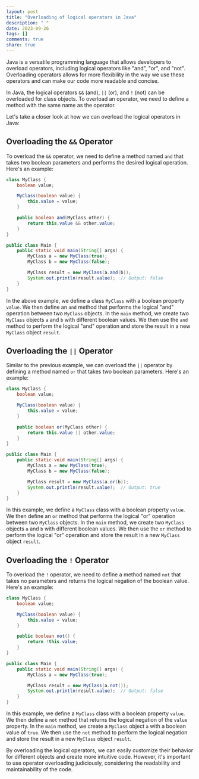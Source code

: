 ```yaml
---
layout: post
title: "Overloading of logical operators in Java"
description: " "
date: 2023-09-26
tags: []
comments: true
share: true
---
```


Java is a versatile programming language that allows developers to overload operators, including logical operators like "and", "or", and "not". Overloading operators allows for more flexibility in the way we use these operators and can make our code more readable and concise.

In Java, the logical operators `&&` (and), `||` (or), and `!` (not) can be overloaded for class objects. To overload an operator, we need to define a method with the same name as the operator.

Let's take a closer look at how we can overload the logical operators in Java:

## Overloading the `&&` Operator

To overload the `&&` operator, we need to define a method named `and` that takes two boolean parameters and performs the desired logical operation. Here's an example:

```java
class MyClass {
    boolean value;

    MyClass(boolean value) {
        this.value = value;
    }

    public boolean and(MyClass other) {
        return this.value && other.value;
    }
}

public class Main {
    public static void main(String[] args) {
        MyClass a = new MyClass(true);
        MyClass b = new MyClass(false);

        MyClass result = new MyClass(a.and(b));
        System.out.println(result.value);  // Output: false
    }
}
```

In the above example, we define a class `MyClass` with a boolean property `value`. We then define an `and` method that performs the logical "and" operation between two `MyClass` objects. In the `main` method, we create two `MyClass` objects `a` and `b` with different boolean values. We then use the `and` method to perform the logical "and" operation and store the result in a new `MyClass` object `result`.

## Overloading the `||` Operator

Similar to the previous example, we can overload the `||` operator by defining a method named `or` that takes two boolean parameters. Here's an example:

```java
class MyClass {
    boolean value;

    MyClass(boolean value) {
        this.value = value;
    }

    public boolean or(MyClass other) {
        return this.value || other.value;
    }
}

public class Main {
    public static void main(String[] args) {
        MyClass a = new MyClass(true);
        MyClass b = new MyClass(false);

        MyClass result = new MyClass(a.or(b));
        System.out.println(result.value);  // Output: true
    }
}
```

In this example, we define a `MyClass` class with a boolean property `value`. We then define an `or` method that performs the logical "or" operation between two `MyClass` objects. In the `main` method, we create two `MyClass` objects `a` and `b` with different boolean values. We then use the `or` method to perform the logical "or" operation and store the result in a new `MyClass` object `result`.

## Overloading the `!` Operator

To overload the `!` operator, we need to define a method named `not` that takes no parameters and returns the logical negation of the boolean value. Here's an example:

```java
class MyClass {
    boolean value;

    MyClass(boolean value) {
        this.value = value;
    }

    public boolean not() {
        return !this.value;
    }
}

public class Main {
    public static void main(String[] args) {
        MyClass a = new MyClass(true);

        MyClass result = new MyClass(a.not());
        System.out.println(result.value);  // Output: false
    }
}
```

In this example, we define a `MyClass` class with a boolean property `value`. We then define a `not` method that returns the logical negation of the `value` property. In the `main` method, we create a `MyClass` object `a` with a boolean value of `true`. We then use the `not` method to perform the logical negation and store the result in a new `MyClass` object `result`.

By overloading the logical operators, we can easily customize their behavior for different objects and create more intuitive code. However, it's important to use operator overloading judiciously, considering the readability and maintainability of the code.